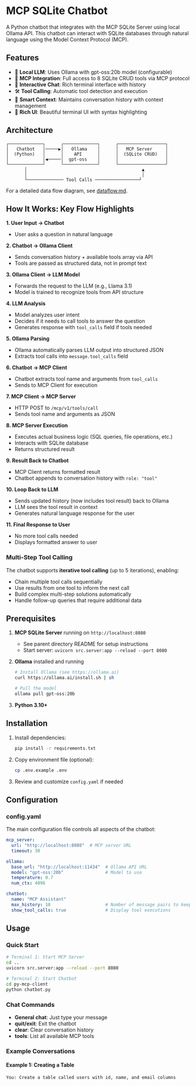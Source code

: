 # MCP SQLite Chatbot

A Python chatbot that integrates with the MCP SQLite Server using local Ollama API. This chatbot can interact with SQLite databases through natural language using the Model Context Protocol (MCP).

## Features

- 🤖 **Local LLM**: Uses Ollama with gpt-oss:20b model (configurable)
- 🔧 **MCP Integration**: Full access to 8 SQLite CRUD tools via MCP protocol
- 💬 **Interactive Chat**: Rich terminal interface with history
- 🛠️ **Tool Calling**: Automatic tool detection and execution
- 📝 **Smart Context**: Maintains conversation history with context management
- 🎨 **Rich UI**: Beautiful terminal UI with syntax highlighting

## Architecture

```
┌─────────────┐      ┌─────────────┐      ┌──────────────────┐
│   Chatbot   │─────▶│   Ollama    │      │   MCP Server     │
│  (Python)   │      │    API      │      │  (SQLite CRUD)   │
│             │◀─────│  gpt-oss    │      │                  │
└─────────────┘      └─────────────┘      └──────────────────┘
       │                                            ▲
       │                                            │
       └────────────── Tool Calls ─────────────────┘
```

For a detailed data flow diagram, see [dataflow.md](dataflow.md).

## How It Works: Key Flow Highlights

**1. User Input → Chatbot**
   - User asks a question in natural language

**2. Chatbot → Ollama Client**
   - Sends conversation history + available tools array via API
   - Tools are passed as structured data, not in prompt text

**3. Ollama Client → LLM Model**
   - Forwards the request to the LLM (e.g., Llama 3.1)
   - Model is trained to recognize tools from API structure

**4. LLM Analysis**
   - Model analyzes user intent
   - Decides if it needs to call tools to answer the question
   - Generates response with `tool_calls` field if tools needed

**5. Ollama Parsing**
   - Ollama automatically parses LLM output into structured JSON
   - Extracts tool calls into `message.tool_calls` field

**6. Chatbot → MCP Client**
   - Chatbot extracts tool name and arguments from `tool_calls`
   - Sends to MCP Client for execution

**7. MCP Client → MCP Server**
   - HTTP POST to `/mcp/v1/tools/call`
   - Sends tool name and arguments as JSON

**8. MCP Server Execution**
   - Executes actual business logic (SQL queries, file operations, etc.)
   - Interacts with SQLite database
   - Returns structured result

**9. Result Back to Chatbot**
   - MCP Client returns formatted result
   - Chatbot appends to conversation history with `role: "tool"`

**10. Loop Back to LLM**
   - Sends updated history (now includes tool result) back to Ollama
   - LLM sees the tool result in context
   - Generates natural language response for the user

**11. Final Response to User**
   - No more tool calls needed
   - Displays formatted answer to user

### Multi-Step Tool Calling

The chatbot supports **iterative tool calling** (up to 5 iterations), enabling:
- Chain multiple tool calls sequentially
- Use results from one tool to inform the next call
- Build complex multi-step solutions automatically
- Handle follow-up queries that require additional data

## Prerequisites

1. **MCP SQLite Server** running on `http://localhost:8080`
   - See parent directory README for setup instructions
   - Start server: `uvicorn src.server:app --reload --port 8080`

2. **Ollama** installed and running
   ```bash
   # Install Ollama (see https://ollama.ai)
   curl https://ollama.ai/install.sh | sh

   # Pull the model
   ollama pull gpt-oss:20b
   ```

3. **Python 3.10+**

## Installation

1. Install dependencies:
   ```bash
   pip install -r requirements.txt
   ```

2. Copy environment file (optional):
   ```bash
   cp .env.example .env
   ```

3. Review and customize `config.yaml` if needed

## Configuration

### config.yaml

The main configuration file controls all aspects of the chatbot:

```yaml
mcp_server:
  url: "http://localhost:8080"  # MCP server URL
  timeout: 30

ollama:
  base_url: "http://localhost:11434"  # Ollama API URL
  model: "gpt-oss:20b"                # Model to use
  temperature: 0.7
  num_ctx: 4096

chatbot:
  name: "MCP Assistant"
  max_history: 10                     # Number of message pairs to keep
  show_tool_calls: true               # Display tool executions
```

## Usage

### Quick Start

```bash
# Terminal 1: Start MCP Server
cd ..
uvicorn src.server:app --reload --port 8080

# Terminal 2: Start Chatbot
cd py-mcp-client
python chatbot.py
```

### Chat Commands

- **General chat**: Just type your message
- **quit/exit**: Exit the chatbot
- **clear**: Clear conversation history
- **tools**: List all available MCP tools

### Example Conversations

#### Example 1: Creating a Table

```
You: Create a table called users with id, name, and email columns


